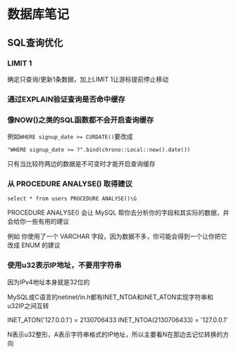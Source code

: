 # 数据库笔记

## SQL查询优化

### LIMIT 1

确定只查询/更新1条数据，加上LIMIT 1让游标提前停止移动

### 通过EXPLAIN验证查询是否命中缓存

### 像NOW()之类的SQL函数都不会开启查询缓存

例如`WHERE signup_date >= CURDATE()`要改成

`"WHERE signup_date >= ?".bind(chrono::Local::now().date())`

只有当比较符两边的数据是不可变时才能开启查询缓存

### 从 PROCEDURE ANALYSE() 取得建议

`select * from users PROCEDURE ANALYSE()\G`

PROCEDURE ANALYSE() 会让 MySQL 帮你去分析你的字段和其实际的数据，并会给你一些有用的建议

例如 你使用了一个 VARCHAR 字段，因为数据不多，你可能会得到一个让你把它改成 ENUM 的建议

### 使用u32表示IP地址，不要用字符串

因为IPv4地址本身就是32位的

MySQL或C语言的netinet/in.h都有INET_NTOA和INET_ATON实现字符串和u32IP之间互转

INET_ATON('127.0.0.1') = 2130706433
INET_NTOA(2130706433) = '127.0.0.1'

N表示u32整形，A表示字符串格式的IP地址，所以主要看N在那边去记忆转换的方向